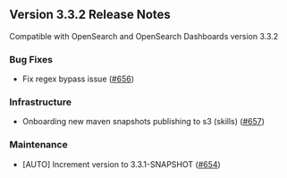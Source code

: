 ## Version 3.3.2 Release Notes

Compatible with OpenSearch and OpenSearch Dashboards version 3.3.2

### Bug Fixes
* Fix regex bypass issue ([#656](https://github.com/opensearch-project/skills/pull/656))

### Infrastructure
* Onboarding new maven snapshots publishing to s3 (skills) ([#657](https://github.com/opensearch-project/skills/pull/657))

### Maintenance
* [AUTO] Increment version to 3.3.1-SNAPSHOT ([#654](https://github.com/opensearch-project/skills/pull/654))